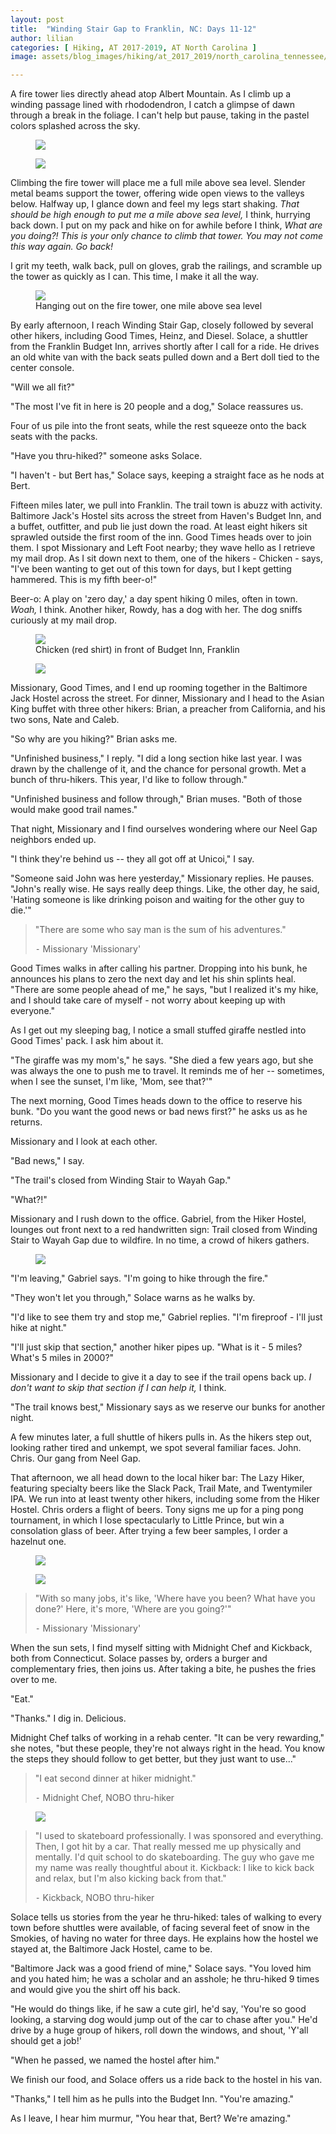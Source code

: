 ```yaml
---
layout: post
title:  "Winding Stair Gap to Franklin, NC: Days 11-12"
author: lilian
categories: [ Hiking, AT 2017-2019, AT North Carolina ]
image: assets/blog_images/hiking/at_2017_2019/north_carolina_tennessee/day11-12/sunrise_albert.JPG

---
```


A fire tower lies directly ahead atop Albert Mountain. As I climb up a winding passage lined with rhododendron, I catch a glimpse of dawn through a break in the foliage. I can't help but pause, taking in the pastel colors splashed across the sky.

<figure>
    <img src="{{site.baseurl}}/assets/blog_images/hiking/at_2017_2019/north_carolina_tennessee/day11-12/rhododendron.JPG"/>
</figure>

<figure>
    <img src="{{site.baseurl}}/assets/blog_images/hiking/at_2017_2019/north_carolina_tennessee/day11-12/me_sunrise.JPG"/>
</figure>

Climbing the fire tower will place me a full mile above sea level. Slender metal beams support the tower, offering wide open views to the valleys below. Halfway up, I glance down and feel my legs start shaking. *That should be high enough to put me a mile above sea level,* I think, hurrying back down. I put on my pack and hike on for awhile before I think, *What are you doing?! This is your only chance to climb that tower. You may not come this way again. Go back!*

I grit my teeth, walk back, pull on gloves, grab the railings, and scramble up the tower as quickly as I can. This time, I make it all the way.

<figure>
    <img src="{{site.baseurl}}/assets/blog_images/hiking/at_2017_2019/north_carolina_tennessee/day11-12/on_watch_tower.JPG"/>
    <figcaption>Hanging out on the fire tower, one mile above sea level</figcaption>
</figure>

By early afternoon, I reach Winding Stair Gap, closely followed by several other hikers, including Good Times, Heinz, and Diesel. Solace, a shuttler from the Franklin Budget Inn, arrives shortly after I call for a ride. He drives an old white van with the back seats pulled down and a Bert doll tied to the center console.

"Will we all fit?"

"The most I've fit in here is 20 people and a dog," Solace reassures us.

Four of us pile into the front seats, while the rest squeeze onto the back seats with the packs.

"Have you thru-hiked?" someone asks Solace.

"I haven't - but Bert has," Solace says, keeping a straight face as he nods at Bert.

Fifteen miles later, we pull into Franklin. The trail town is abuzz with activity. Baltimore Jack's Hostel sits across the street from Haven's Budget Inn, and a buffet, outfitter, and pub lie just down the road. At least eight hikers sit sprawled outside the first room of the inn. Good Times heads over to join them. I spot Missionary and Left Foot nearby; they wave hello as I retrieve my mail drop. As I sit down next to them, one of the hikers - Chicken - says, "I've been wanting to get out of this town for days, but I kept getting hammered. This is my fifth beer-o!"

Beer-o: A play on 'zero day,' a day spent hiking 0 miles, often in town. *Woah,* I think. Another hiker, Rowdy, has a dog with her. The dog sniffs curiously at my mail drop.

<figure>
    <img src="{{site.baseurl}}/assets/blog_images/hiking/at_2017_2019/north_carolina_tennessee/day11-12/franklin_chicken.JPG"/>
    <figcaption>Chicken (red shirt) in front of Budget Inn, Franklin</figcaption>
</figure>

<figure>
    <img src="{{site.baseurl}}/assets/blog_images/hiking/at_2017_2019/north_carolina_tennessee/day11-12/outfitters.JPG"/>
</figure>

Missionary, Good Times, and I end up rooming together in the Baltimore Jack Hostel across the street. For dinner, Missionary and I head to the Asian King buffet with three other hikers: Brian, a preacher from California, and his two sons, Nate and Caleb.

"So why are you hiking?" Brian asks me.

"Unfinished business," I reply. "I did a long section hike last year. I was drawn by the challenge of it, and the chance for personal growth. Met a bunch of thru-hikers. This year, I'd like to follow through."

"Unfinished business and follow through," Brian muses. "Both of those would make good trail names."

That night, Missionary and I find ourselves wondering where our Neel Gap neighbors ended up.

"I think they're behind us -- they all got off at Unicoi," I say.

"Someone said John was here yesterday," Missionary replies. He pauses. "John's really wise. He says really deep things. Like, the other day, he said, 'Hating someone is like drinking poison and waiting for the other guy to die.'"

>"There are some who say man is the sum of his adventures."
>
>⁃ Missionary 'Missionary'

Good Times walks in after calling his partner. Dropping into his bunk, he announces his plans to zero the next day and let his shin splints heal. "There are some people ahead of me," he says, "but I realized it's my hike, and I should take care of myself - not worry about keeping up with everyone."

As I get out my sleeping bag, I notice a small stuffed giraffe nestled into Good Times' pack. I ask him about it.

"The giraffe was my mom's," he says. "She died a few years ago, but she was always the one to push me to travel. It reminds me of her -- sometimes, when I see the sunset, I'm like, 'Mom, see that?'"

The next morning, Good Times heads down to the office to reserve his bunk. "Do you want the good news or bad news first?" he asks us as he returns.

Missionary and I look at each other.

"Bad news," I say.

"The trail's closed from Winding Stair to Wayah Gap."

"What?!"

Missionary and I rush down to the office. Gabriel, from the Hiker Hostel, lounges out front next to a red handwritten sign: Trail closed from Winding Stair to Wayah Gap due to wildfire. In no time, a crowd of hikers gathers.

<figure>
    <img src="{{site.baseurl}}/assets/blog_images/hiking/at_2017_2019/north_carolina_tennessee/day11-12/wildfire_notice.PNG"/>
</figure>

"I'm leaving," Gabriel says. "I'm going to hike through the fire."

"They won't let you through," Solace warns as he walks by.

"I'd like to see them try and stop me," Gabriel replies. "I'm fireproof - I'll just hike at night."

"I'll just skip that section," another hiker pipes up. "What is it - 5 miles? What's 5 miles in 2000?"

Missionary and I decide to give it a day to see if the trail opens back up. *I don't want to skip that section if I can help it,* I think.

"The trail knows best," Missionary says as we reserve our bunks for another night.

A few minutes later, a full shuttle of hikers pulls in. As the hikers step out, looking rather tired and unkempt, we spot several familiar faces. John. Chris. Our gang from Neel Gap. 

That afternoon, we all head down to the local hiker bar: The Lazy Hiker, featuring specialty beers like the Slack Pack, Trail Mate, and Twentymiler IPA. We run into at least twenty other hikers, including some from the Hiker Hostel. Chris orders a flight of beers. Tony signs me up for a ping pong tournament, in which I lose spectacularly to Little Prince, but win a consolation glass of beer. After trying a few beer samples, I order a hazelnut one.

<figure>
    <img src="{{site.baseurl}}/assets/blog_images/hiking/at_2017_2019/north_carolina_tennessee/day11-12/franklin_pub.JPG"/>
</figure>

<figure>
    <img src="{{site.baseurl}}/assets/blog_images/hiking/at_2017_2019/north_carolina_tennessee/day11-12/ping_pong.JPG"/>
</figure>

>"With so many jobs, it's like, 'Where have you been? What have you done?' Here, it's more, 'Where are you going?'"
>
>⁃ Missionary 'Missionary'

When the sun sets, I find myself sitting with Midnight Chef and Kickback, both from Connecticut. Solace passes by, orders a burger and complementary fries, then joins us. After taking a bite, he pushes the fries over to me.

"Eat."

"Thanks." I dig in. Delicious.

Midnight Chef talks of working in a rehab center. "It can be very rewarding," she notes, "but these people, they're not always right in the head. You know the steps they should follow to get better, but they just want to use..."

>"I eat second dinner at hiker midnight."
>
>⁃ Midnight Chef, NOBO thru-hiker

<figure>
    <img src="{{site.baseurl}}/assets/blog_images/hiking/at_2017_2019/north_carolina_tennessee/day11-12/franklin_chef.JPG"/>
</figure>

>"I used to skateboard professionally. I was sponsored and everything. Then, I got hit by a car. That really messed me up physically and mentally. I'd quit school to do skateboarding. The guy who gave me my name was really thoughtful about it. Kickback: I like to kick back and relax, but I'm also kicking back from that."
>
>⁃ Kickback, NOBO thru-hiker

Solace tells us stories from the year he thru-hiked: tales of walking to every town before shuttles were available, of facing several feet of snow in the Smokies, of having no water for three days. He explains how the hostel we stayed at, the Baltimore Jack Hostel, came to be.

"Baltimore Jack was a good friend of mine," Solace says. "You loved him and you hated him; he was a scholar and an asshole; he thru-hiked 9 times and would give you the shirt off his back.

"He would do things like, if he saw a cute girl, he'd say, 'You're so good looking, a starving dog would jump out of the car to chase after you." He'd drive by a huge group of hikers, roll down the windows, and shout, 'Y'all should get a job!'

"When he passed, we named the hostel after him."

We finish our food, and Solace offers us a ride back to the hostel in his van.

"Thanks," I tell him as he pulls into the Budget Inn. "You're amazing."

As I leave, I hear him murmur, "You hear that, Bert? We're amazing."
